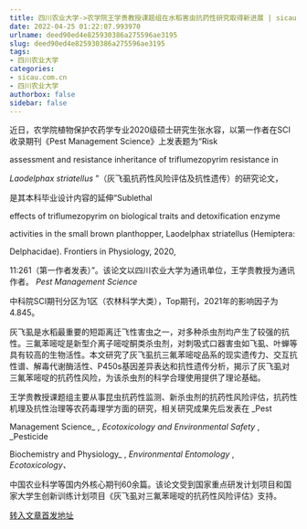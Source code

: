 ```yaml
---
title: 四川农业大学->农学院王学贵教授课题组在水稻害虫抗药性研究取得新进展 | sicau.com.cn
date: 2022-04-25 01:22:07.993970
urlname: deed90ed4e825930386a275596ae3195
slug: deed90ed4e825930386a275596ae3195
tags: 
- 四川农业大学
categories:
- sicau.com.cn
- 四川农业大学
authorbox: false
sidebar: false
---
```

近日，农学院植物保护农药学专业2020级硕士研究生张水容，以第一作者在SCI收录期刊《Pest Management Science》上发表题为“Risk

assessment and resistance inheritance of triflumezopyrim resistance in

_Laodelphax striatellus_ ”（灰飞虱抗药性风险评估及抗性遗传）的研究论文，
<!--more-->
是其本科毕业设计内容的延伸“Sublethal

effects of triflumezopyrim on biological traits and detoxification enzyme

activities in the small brown planthopper, Laodelphax striatellus (Hemiptera:

Delphacidae). Frontiers in Physiology, 2020,

11:261（第一作者发表）”。该论文以四川农业大学为通讯单位，王学贵教授为通讯作者。 _Pest Management Science_

中科院SCI期刊分区为1区（农林科学大类），Top期刊，2021年的影响因子为4.845。

灰飞虱是水稻最重要的短距离迁飞性害虫之一，对多种杀虫剂均产生了较强的抗性。三氟苯嘧啶是新型介离子嘧啶酮类杀虫剂，对刺吸式口器害虫如飞虱、叶蝉等具有较高的生物活性。本文研究了灰飞虱抗三氟苯嘧啶品系的现实遗传力、交互抗性谱、解毒代谢酶活性、P450s基因差异表达和抗性遗传分析，揭示了灰飞虱对三氟苯嘧啶的抗药性风险，为该杀虫剂的科学合理使用提供了理论基础。

王学贵教授课题组主要从事昆虫抗药性监测、新杀虫剂的抗药性风险评估，抗药性机理及抗性治理等农药毒理学方面的研究，相关研究成果先后发表在 _Pest

Management Science_ , _Ecotoxicology and Environmental Safety_ , _Pesticide

Biochemistry and Physiology_ , _Environmental Entomology_ , _Ecotoxicology、_

中国农业科学等国内外核心期刊60余篇。该论文受到国家重点研发计划项目和国家大学生创新训练计划项目《灰飞虱对三氟苯嘧啶的抗药性风险评估》支持。



[转入文章首发地址](https://news.sicau.edu.cn/info/1078/67477.htm)